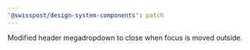 ```yaml
---
'@swisspost/design-system-components': patch
---
```


Modified header megadropdown to close when focus is moved outside.
